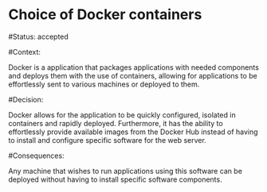 # Choice of Docker containers

#Status: accepted

#Context:

Docker is a application that packages applications with needed components and 
deploys them with the use of containers, allowing for applications to be 
effortlessly sent to various machines or deployed to them. 

#Decision:

Docker allows for the application to be quickly configured, isolated in 
containers and rapidly deployed. Furthermore, it has the ability to effortlessly
provide available images from the Docker Hub instead of having to install and 
configure specific software for the web server. 

#Consequences:

Any machine that wishes to run applications using this software can be deployed 
without having to install specific software components. 
